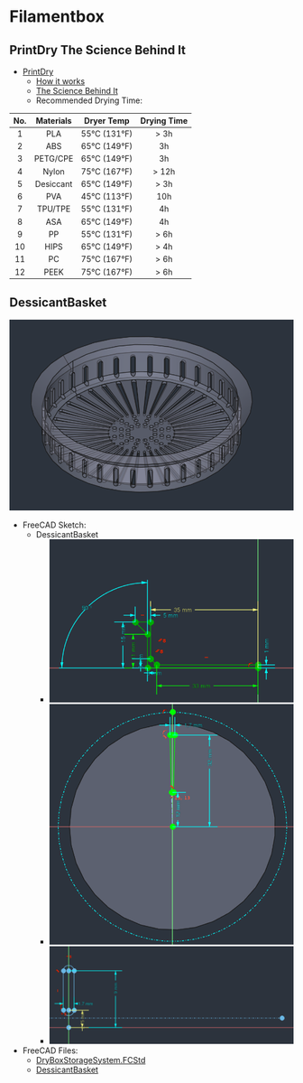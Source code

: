 # Filamentbox

## PrintDry The Science Behind It

* [PrintDry](https://www.printdry.com)
  * [How it works](https://www.printdry.com/how-to-dry-filaments/)
  * [The Science Behind It](https://www.printdry.com/the-science-behind-it/)
  * Recommended Drying Time:

|No.|Materials|Dryer Temp|Drying Time|
|:---:|:---:|:---:|:---:|
|1|PLA|55°C (131°F)|> 3h|
|2|ABS|65°C (149°F)| 3h|
|3|PETG/CPE|65°C (149°F)| 3h|
|4|Nylon|75°C (167°F)|> 12h|
|5|Desiccant|65°C (149°F)|> 3h|
|6|PVA|45°C (113°F)| 10h|
|7|TPU/TPE|55°C (131°F)| 4h|
|8|ASA|65°C (149°F)| 4h|
|9|PP|55°C (131°F)|> 6h|
|10|HIPS|65°C (149°F)|> 4h|
|11|PC|75°C (167°F)|> 6h|
|12|PEEK|75°C (167°F)|> 6h|

## DessicantBasket

![DessicantBasket](./Images/DessicantBasket.png)

* FreeCAD Sketch:
  * DessicantBasket
    * ![Sketch](./Images/Sketch.png)
    * ![Sketch001](./Images/Sketch001.png)
    * ![](./Images/Sketch002.png)
* FreeCAD Files:
  * [DryBoxStorageSystem.FCStd](./DryBoxStorageSystem.FCStd)
  * [DessicantBasket](./DryBoxStorageSystem-DessicantBasket.3mf)